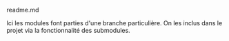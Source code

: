 readme.md

Ici les modules font parties d'une branche particulière. On les inclus dans le projet via la fonctionnalité des submodules.

